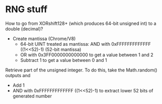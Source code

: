 # RNG stuff

How to go from XORshift128+ (which produces 64-bit unsigned int) to a double (decimal)? 
- Create mantissa (Chrome/V8)
    - 64-bit UINT treated as mantissa: AND with 0xFFFFFFFFFFFFF ((1<<52)-1) (52-bit mantissa)
    - OR with 0x3FF0000000000000 to get a value between 1 and 2
    - Subtract 1 to get a value between 0 and 1

Retrieve part of the unsigned integer. To do this, take the Math.random() outputs and
- Add 1
- AND with 0xFFFFFFFFFFFFF ((1<<52)-1) to extract lower 52 bits of generated number